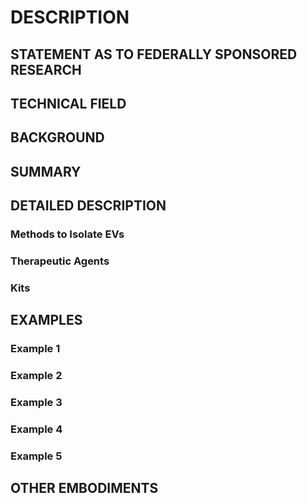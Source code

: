 # DESCRIPTION

## STATEMENT AS TO FEDERALLY SPONSORED RESEARCH

## TECHNICAL FIELD

## BACKGROUND

## SUMMARY

## DETAILED DESCRIPTION

### Methods to Isolate EVs

### Therapeutic Agents

### Kits

## EXAMPLES

### Example 1

### Example 2

### Example 3

### Example 4

### Example 5

## OTHER EMBODIMENTS

